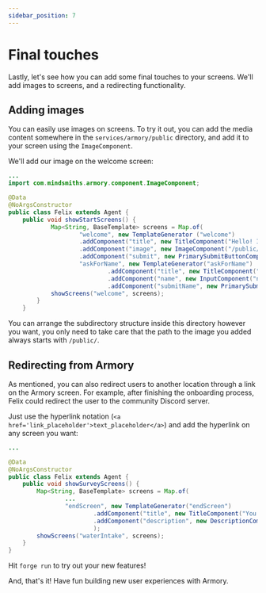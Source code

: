 ```yaml
---
sidebar_position: 7
---
```


# Final touches

Lastly, let's see how you can add some final touches to your screens. We'll add images to screens, and a redirecting functionality.

## Adding images

You can easily use images on screens. To try it out, you can add the media content somewhere in the `services/armory/public` directory, 
and add it to your screen using the `ImageComponent`.

We'll add our image on the welcome screen:
```java title="java/agents/Felix.java"
...
import com.mindsmiths.armory.component.ImageComponent;

@Data
@NoArgsConstructor
public class Felix extends Agent {
    public void showStartScreens() {
            Map<String, BaseTemplate> screens = Map.of(
                    "welcome", new TemplateGenerator ("welcome")      
                    .addComponent("title", new TitleComponent("Hello! I’m Felix and I’m here to help you find the best workout plan for you. Ready?"))
                    .addComponent("image", new ImageComponent("/public/JogaPuppy.png"))  
                    .addComponent("submit", new PrimarySubmitButtonComponent("Cool, let's go!", "askForName")),
                    "askForName", new TemplateGenerator("askForName")
                            .addComponent("title", new TitleComponent("Okay, first, tell me your name? :)"))
                            .addComponent("name", new InputComponent("name", "Type your name here", true))
                            .addComponent("submitName", new PrimarySubmitButtonComponent("submitName", "Done, next!", "completed")));
            showScreens("welcome", screens);
        }
    }
```

You can arrange the subdirectory structure inside this directory however you want, you only need to take care that the path to the image you added always starts with `/public/`.


## Redirecting from Armory

As mentioned, you can also redirect users to another location through a link on the Armory screen.
For example, after finishing the onboarding process, Felix could redirect the user to the community Discord server.

Just use the hyperlink notation (`<a href='link_placeholder'>text_placeholder</a>`) and add the hyperlink on any screen you want:
```java title="java/agents/Felix.java"
...

@Data
@NoArgsConstructor
public class Felix extends Agent {
    public void showSurveyScreens() {
        Map<String, BaseTemplate> screens = Map.of(
                ...
                "endScreen", new TemplateGenerator("endScreen")
                        .addComponent("title", new TitleComponent("You are the best!💙"))
                        .addComponent("description", new DescriptionComponent("To join our workout group on Discord, here is a <a href='https://discord.com/invite/mindsmiths'>link</a> !"))
                        );
        showScreens("waterIntake", screens);
    }
}
```

Hit `forge run` to try out your new features!

And, that's it! Have fun building new user experiences with Armory. 